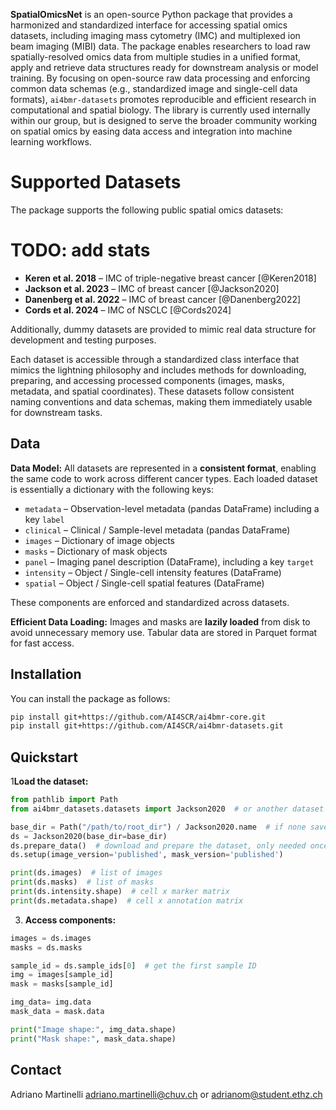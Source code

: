**SpatialOmicsNet** is an open-source Python package that provides a harmonized and standardized interface for accessing
spatial omics datasets, including imaging mass cytometry (IMC) and multiplexed ion beam imaging (MIBI) data. The
package enables researchers to load raw spatially-resolved omics data from multiple studies in a unified format, apply
and retrieve data structures ready for downstream analysis or model training. By
focusing on open-source raw data processing and enforcing common data schemas (e.g., standardized image and single-cell
data formats), `ai4bmr-datasets` promotes reproducible and efficient research in computational and spatial
biology. The library is currently used internally within our group, but is designed to serve the broader community
working on spatial omics by easing data access and integration into machine learning workflows.

# Supported Datasets

The package supports the following public spatial omics datasets:

# TODO: add stats

- **Keren et al. 2018** – IMC of triple-negative breast cancer [@Keren2018]
- **Jackson et al. 2023** – IMC of breast cancer [@Jackson2020]
- **Danenberg et al. 2022** – IMC of breast cancer [@Danenberg2022]
- **Cords et al. 2024** – IMC of NSCLC [@Cords2024]

Additionally, dummy datasets are provided to mimic real data structure for development and testing purposes.

Each dataset is accessible through a standardized class interface that mimics the lightning philosophy and includes
methods for downloading, preparing, and
accessing processed components (images, masks, metadata, and spatial coordinates). These datasets follow consistent
naming conventions and data schemas, making them immediately usable for downstream tasks.

## Data

**Data Model:** All datasets are represented in a **consistent format**, enabling the same code to work across different
cancer types. Each loaded dataset is essentially a dictionary with the following keys:

- `metadata` – Observation-level metadata (pandas DataFrame) including a key `label`
- `clinical` – Clinical / Sample-level metadata (pandas DataFrame)
- `images` – Dictionary of image objects
- `masks` – Dictionary of mask objects
- `panel` – Imaging panel description (DataFrame), including a key `target`
- `intensity` – Object / Single-cell intensity features (DataFrame)
- `spatial` – Object / Single-cell spatial features (DataFrame)

These components are enforced and standardized across datasets.

**Efficient Data Loading:** Images and masks are **lazily loaded** from disk to avoid unnecessary memory use. Tabular
data are stored in Parquet format for fast access.

## Installation

You can install the package as follows:

```bash
pip install git+https://github.com/AI4SCR/ai4bmr-core.git 
pip install git+https://github.com/AI4SCR/ai4bmr-datasets.git
```

## Quickstart

1**Load the dataset:**

```python
from pathlib import Path
from ai4bmr_datasets.datasets import Jackson2020  # or another dataset class

base_dir = Path("/path/to/root_dir") / Jackson2020.name  # if none saved to `~/.cache/ai4bmr-datasets/<DATASET_NAME>`
ds = Jackson2020(base_dir=base_dir)
ds.prepare_data()  # download and prepare the dataset, only needed once
ds.setup(image_version='published', mask_version='published')

print(ds.images)  # list of images
print(ds.masks)  # list of masks
print(ds.intensity.shape)  # cell x marker matrix
print(ds.metadata.shape)  # cell x annotation matrix
```

3. **Access components:**

```python
images = ds.images
masks = ds.masks

sample_id = ds.sample_ids[0]  # get the first sample ID
img = images[sample_id]
mask = masks[sample_id]

img_data= img.data
mask_data = mask.data

print("Image shape:", img_data.shape)
print("Mask shape:", mask_data.shape)
```

## Contact
Adriano Martinelli <adriano.martinelli@chuv.ch> or <adrianom@student.ethz.ch>


